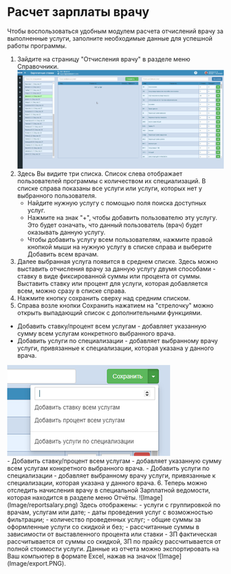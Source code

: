 # Расчет зарплаты врачу

Чтобы воспользоваться удобным модулем расчета отчислений врачу за выполненные услуги, заполните необходимые данные для успешной работы программы.
1. Зайдите на страницу "Отчисления врачу" в разделе меню Справочники.     
![Image](Image/zp2.gif)    
2. Здесь Вы видите три списка. Список слева отображает пользователей программы с количеством их специализаций. В списке справа показаны все услуги или услуги, которых нет у выбранного пользователя.   
    - Найдите нужную услугу с помощью поля поиска доступных услуг.
    - Нажмите на знак "+", чтобы добавить пользователю эту услугу. Это будет означать, что данный пользователь (врач) будет оказывать данную услугу.
    - Чтобы добавить услугу всем пользователям, нажмите правой кнопкой мыши на нужную услугу в списке справа и выберите Добавить всем врачам.
3. Далее выбранная услуга появится в среднем списке. Здесь можно выставить отчисления врачу за данную услугу двумя способами - ставку в виде фиксированной суммы или процента от суммы. Выставить ставку или процент для услуги, которая добавляется всем, можно сразу в списке справа.
4. Нажмите кнопку сохранить сверху над средним списком.
5. Справа возле кнопки Сохранить нажатием на "стрелочку" можно открыть выпадающий список с дополнительными функциями.    
<div class="row">
    <div class="col-md-6">
        <ul>
            <li>Добавить ставку/процент всем услугам - добавляет указанную сумму всем услугам конкретного выбранного врача.</li>
            <li>Добавить услуги по специализации - добавляет выбранному врачу услуги, привязанные к специализации, которая указана у данного врача.</li>
        </ul> 
    </div>
    <div class="col-md-6"><img src="Image/zp.PNG"></div>
</div>
    - Добавить ставку/процент всем услугам - добавляет указанную сумму всем услугам конкретного выбранного врача.
    - Добавить услуги по специализации - добавляет выбранному врачу услуги, привязанные к специализации, которая указана у данного врача. 
6. Теперь можно отследить начисления врачу в специальной Зарплатной ведомости, которая находится в разделе меню Отчёты.    
![Image](Image/reportsalary.png)    
    Здесь отображены:   
    - услуги с группировкой по врачам, услугам или дате;
    - даты проведения услуг с возможностью фильтрации;
    - количество проведенных услуг;
    - общие суммы за оформленные услуги со скидкой и без;
    - рассчитанные суммы в зависимости от выставленного процента или ставки - ЗП фактическая рассчитывается от суммы со скидкой, ЗП по прайсу рассчитывается от полной стоимости услуги.
Данные из отчета можно экспортировать на Ваш компьютер в формате Excel, нажав на значок ![Image](Image/export.PNG).  